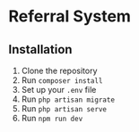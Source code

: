 # Referral System

## Installation

1. Clone the repository
2. Run `composer install`
3. Set up your `.env` file
4. Run `php artisan migrate`
5. Run `php artisan serve`
5. Run `npm run dev`
